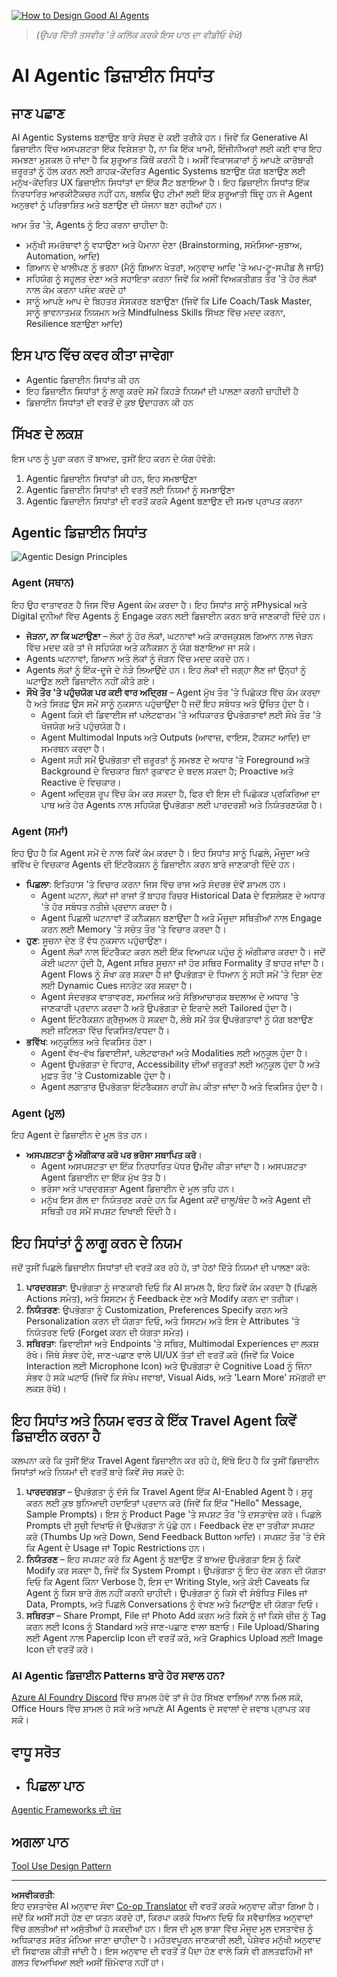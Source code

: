 <!--
CO_OP_TRANSLATOR_METADATA:
{
  "original_hash": "4c46e4ff9e349c521e2b0b17f51afa64",
  "translation_date": "2025-08-29T10:42:24+00:00",
  "source_file": "03-agentic-design-patterns/README.md",
  "language_code": "pa"
}
-->
[![How to Design Good AI Agents](../../../translated_images/lesson-3-thumbnail.1092dd7a8f1074a5b26e35aa8f810814e05a22fed1765c20c14b2b508c7ae379.pa.png)](https://youtu.be/m9lM8qqoOEA?si=4KimounNKvArQQ0K)

> _(ਉਪਰ ਦਿੱਤੀ ਤਸਵੀਰ 'ਤੇ ਕਲਿੱਕ ਕਰਕੇ ਇਸ ਪਾਠ ਦਾ ਵੀਡੀਓ ਵੇਖੋ)_
# AI Agentic ਡਿਜ਼ਾਈਨ ਸਿਧਾਂਤ

## ਜਾਣ ਪਛਾਣ

AI Agentic Systems ਬਣਾਉਣ ਬਾਰੇ ਸੋਚਣ ਦੇ ਕਈ ਤਰੀਕੇ ਹਨ। ਜਿਵੇਂ ਕਿ Generative AI ਡਿਜ਼ਾਈਨ ਵਿੱਚ ਅਸਪਸ਼ਟਤਾ ਇੱਕ ਵਿਸ਼ੇਸ਼ਤਾ ਹੈ, ਨਾ ਕਿ ਇੱਕ ਖਾਮੀ, ਇੰਜੀਨੀਅਰਾਂ ਲਈ ਕਈ ਵਾਰ ਇਹ ਸਮਝਣਾ ਮੁਸ਼ਕਲ ਹੋ ਜਾਂਦਾ ਹੈ ਕਿ ਸ਼ੁਰੂਆਤ ਕਿੱਥੋਂ ਕਰਨੀ ਹੈ। ਅਸੀਂ ਵਿਕਾਸਕਾਰਾਂ ਨੂੰ ਆਪਣੇ ਕਾਰੋਬਾਰੀ ਜ਼ਰੂਰਤਾਂ ਨੂੰ ਹੱਲ ਕਰਨ ਲਈ ਗਾਹਕ-ਕੇਂਦਰਿਤ Agentic Systems ਬਣਾਉਣ ਯੋਗ ਬਣਾਉਣ ਲਈ ਮਨੁੱਖ-ਕੇਂਦਰਿਤ UX ਡਿਜ਼ਾਈਨ ਸਿਧਾਂਤਾਂ ਦਾ ਇੱਕ ਸੈੱਟ ਬਣਾਇਆ ਹੈ। ਇਹ ਡਿਜ਼ਾਈਨ ਸਿਧਾਂਤ ਇੱਕ ਨਿਰਧਾਰਿਤ ਆਰਕੀਟੈਕਚਰ ਨਹੀਂ ਹਨ, ਬਲਕਿ ਉਹ ਟੀਮਾਂ ਲਈ ਇੱਕ ਸ਼ੁਰੂਆਤੀ ਬਿੰਦੂ ਹਨ ਜੋ Agent ਅਨੁਭਵਾਂ ਨੂੰ ਪਰਿਭਾਸ਼ਿਤ ਅਤੇ ਬਣਾਉਣ ਦੀ ਯੋਜਨਾ ਬਣਾ ਰਹੀਆਂ ਹਨ।

ਆਮ ਤੌਰ 'ਤੇ, Agents ਨੂੰ ਇਹ ਕਰਨਾ ਚਾਹੀਦਾ ਹੈ:

- ਮਨੁੱਖੀ ਸਮਰੱਥਾਵਾਂ ਨੂੰ ਵਧਾਉਣਾ ਅਤੇ ਪੈਮਾਨਾ ਦੇਣਾ (Brainstorming, ਸਮੱਸਿਆ-ਸੁਝਾਅ, Automation, ਆਦਿ)
- ਗਿਆਨ ਦੇ ਖਾਲੀਪਣ ਨੂੰ ਭਰਨਾ (ਮੈਨੂੰ ਗਿਆਨ ਖੇਤਰਾਂ, ਅਨੁਵਾਦ ਆਦਿ 'ਤੇ ਅਪ-ਟੂ-ਸਪੀਡ ਲੈ ਜਾਓ)
- ਸਹਿਯੋਗ ਨੂੰ ਸਹੂਲਤ ਦੇਣਾ ਅਤੇ ਸਹਾਇਤਾ ਕਰਨਾ ਜਿਵੇਂ ਕਿ ਅਸੀਂ ਵਿਅਕਤੀਗਤ ਤੌਰ 'ਤੇ ਹੋਰ ਲੋਕਾਂ ਨਾਲ ਕੰਮ ਕਰਨਾ ਪਸੰਦ ਕਰਦੇ ਹਾਂ
- ਸਾਨੂੰ ਆਪਣੇ ਆਪ ਦੇ ਬਿਹਤਰ ਸੰਸਕਰਣ ਬਣਾਉਣਾ (ਜਿਵੇਂ ਕਿ Life Coach/Task Master, ਸਾਨੂੰ ਭਾਵਨਾਤਮਕ ਨਿਯਮਨ ਅਤੇ Mindfulness Skills ਸਿੱਖਣ ਵਿੱਚ ਮਦਦ ਕਰਨਾ, Resilience ਬਣਾਉਣਾ ਆਦਿ)

## ਇਸ ਪਾਠ ਵਿੱਚ ਕਵਰ ਕੀਤਾ ਜਾਵੇਗਾ

- Agentic ਡਿਜ਼ਾਈਨ ਸਿਧਾਂਤ ਕੀ ਹਨ
- ਇਹ ਡਿਜ਼ਾਈਨ ਸਿਧਾਂਤਾਂ ਨੂੰ ਲਾਗੂ ਕਰਦੇ ਸਮੇਂ ਕਿਹੜੇ ਨਿਯਮਾਂ ਦੀ ਪਾਲਣਾ ਕਰਨੀ ਚਾਹੀਦੀ ਹੈ
- ਡਿਜ਼ਾਈਨ ਸਿਧਾਂਤਾਂ ਦੀ ਵਰਤੋਂ ਦੇ ਕੁਝ ਉਦਾਹਰਨ ਕੀ ਹਨ

## ਸਿੱਖਣ ਦੇ ਲਕਸ਼

ਇਸ ਪਾਠ ਨੂੰ ਪੂਰਾ ਕਰਨ ਤੋਂ ਬਾਅਦ, ਤੁਸੀਂ ਇਹ ਕਰਨ ਦੇ ਯੋਗ ਹੋਵੋਗੇ:

1. Agentic ਡਿਜ਼ਾਈਨ ਸਿਧਾਂਤਾਂ ਕੀ ਹਨ, ਇਹ ਸਮਝਾਉਣਾ
2. Agentic ਡਿਜ਼ਾਈਨ ਸਿਧਾਂਤਾਂ ਦੀ ਵਰਤੋਂ ਲਈ ਨਿਯਮਾਂ ਨੂੰ ਸਮਝਾਉਣਾ
3. Agentic ਡਿਜ਼ਾਈਨ ਸਿਧਾਂਤਾਂ ਦੀ ਵਰਤੋਂ ਕਰਕੇ Agent ਬਣਾਉਣ ਦੀ ਸਮਝ ਪ੍ਰਾਪਤ ਕਰਨਾ

## Agentic ਡਿਜ਼ਾਈਨ ਸਿਧਾਂਤ

![Agentic Design Principles](../../../translated_images/agentic-design-principles.1cfdf8b6d3cc73c2b738951ee7b2043e224441d98babcf654be69d866120f93a.pa.png)

### Agent (ਸਥਾਨ)

ਇਹ ਉਹ ਵਾਤਾਵਰਣ ਹੈ ਜਿਸ ਵਿੱਚ Agent ਕੰਮ ਕਰਦਾ ਹੈ। ਇਹ ਸਿਧਾਂਤ ਸਾਨੂੰ ਸPhysical ਅਤੇ Digital ਦੁਨੀਆਂ ਵਿੱਚ Agents ਨੂੰ Engage ਕਰਨ ਲਈ ਡਿਜ਼ਾਈਨ ਕਰਨ ਬਾਰੇ ਜਾਣਕਾਰੀ ਦਿੰਦੇ ਹਨ।

- **ਜੋੜਨਾ, ਨਾ ਕਿ ਘਟਾਉਣਾ** – ਲੋਕਾਂ ਨੂੰ ਹੋਰ ਲੋਕਾਂ, ਘਟਨਾਵਾਂ ਅਤੇ ਕਾਰਜਕੁਸ਼ਲ ਗਿਆਨ ਨਾਲ ਜੋੜਨ ਵਿੱਚ ਮਦਦ ਕਰੋ ਤਾਂ ਜੋ ਸਹਿਯੋਗ ਅਤੇ ਕਨੈਕਸ਼ਨ ਨੂੰ ਯੋਗ ਬਣਾਇਆ ਜਾ ਸਕੇ।
- Agents ਘਟਨਾਵਾਂ, ਗਿਆਨ ਅਤੇ ਲੋਕਾਂ ਨੂੰ ਜੋੜਨ ਵਿੱਚ ਮਦਦ ਕਰਦੇ ਹਨ।
- Agents ਲੋਕਾਂ ਨੂੰ ਇੱਕ-ਦੂਜੇ ਦੇ ਨੇੜੇ ਲਿਆਉਂਦੇ ਹਨ। ਇਹ ਲੋਕਾਂ ਦੀ ਜਗ੍ਹਾ ਲੈਣ ਜਾਂ ਉਨ੍ਹਾਂ ਨੂੰ ਘਟਾਉਣ ਲਈ ਡਿਜ਼ਾਈਨ ਨਹੀਂ ਕੀਤੇ ਗਏ।
- **ਸੌਖੇ ਤੌਰ 'ਤੇ ਪਹੁੰਚਯੋਗ ਪਰ ਕਈ ਵਾਰ ਅਦ੍ਰਿਸ਼** – Agent ਮੁੱਖ ਤੌਰ 'ਤੇ ਪਿਛੋਕੜ ਵਿੱਚ ਕੰਮ ਕਰਦਾ ਹੈ ਅਤੇ ਸਿਰਫ਼ ਉਸ ਸਮੇਂ ਸਾਨੂੰ ਨੁਕਸਾਨ ਪਹੁੰਚਾਉਂਦਾ ਹੈ ਜਦੋਂ ਇਹ ਸਬੰਧਤ ਅਤੇ ਉਚਿਤ ਹੁੰਦਾ ਹੈ।
  - Agent ਕਿਸੇ ਵੀ ਡਿਵਾਈਸ ਜਾਂ ਪਲੇਟਫਾਰਮ 'ਤੇ ਅਧਿਕਾਰਤ ਉਪਭੋਗਤਾਵਾਂ ਲਈ ਸੌਖੇ ਤੌਰ 'ਤੇ ਖੋਜਯੋਗ ਅਤੇ ਪਹੁੰਚਯੋਗ ਹੈ।
  - Agent Multimodal Inputs ਅਤੇ Outputs (ਆਵਾਜ਼, ਵਾਇਸ, ਟੈਕਸਟ ਆਦਿ) ਦਾ ਸਮਰਥਨ ਕਰਦਾ ਹੈ।
  - Agent ਸਹੀ ਸਮੇਂ ਉਪਭੋਗਤਾ ਦੀ ਜ਼ਰੂਰਤਾਂ ਨੂੰ ਸਮਝਣ ਦੇ ਅਧਾਰ 'ਤੇ Foreground ਅਤੇ Background ਦੇ ਵਿਚਕਾਰ ਬਿਨਾਂ ਰੁਕਾਵਟ ਦੇ ਬਦਲ ਸਕਦਾ ਹੈ; Proactive ਅਤੇ Reactive ਦੇ ਵਿਚਕਾਰ।
  - Agent ਅਦ੍ਰਿਸ਼ ਰੂਪ ਵਿੱਚ ਕੰਮ ਕਰ ਸਕਦਾ ਹੈ, ਫਿਰ ਵੀ ਇਸ ਦੀ ਪਿਛੋਕੜ ਪ੍ਰਕਿਰਿਆ ਦਾ ਪਾਥ ਅਤੇ ਹੋਰ Agents ਨਾਲ ਸਹਿਯੋਗ ਉਪਭੋਗਤਾ ਲਈ ਪਾਰਦਰਸ਼ੀ ਅਤੇ ਨਿਯੰਤਰਣਯੋਗ ਹੈ।

### Agent (ਸਮਾਂ)

ਇਹ ਉਹ ਹੈ ਕਿ Agent ਸਮੇਂ ਦੇ ਨਾਲ ਕਿਵੇਂ ਕੰਮ ਕਰਦਾ ਹੈ। ਇਹ ਸਿਧਾਂਤ ਸਾਨੂੰ ਪਿਛਲੇ, ਮੌਜੂਦਾ ਅਤੇ ਭਵਿੱਖ ਦੇ ਵਿਚਕਾਰ Agents ਦੀ ਇੰਟਰੈਕਸ਼ਨ ਨੂੰ ਡਿਜ਼ਾਈਨ ਕਰਨ ਬਾਰੇ ਜਾਣਕਾਰੀ ਦਿੰਦੇ ਹਨ।

- **ਪਿਛਲਾ**: ਇਤਿਹਾਸ 'ਤੇ ਵਿਚਾਰ ਕਰਨਾ ਜਿਸ ਵਿੱਚ ਰਾਜ ਅਤੇ ਸੰਦਰਭ ਦੋਵੇਂ ਸ਼ਾਮਲ ਹਨ।
  - Agent ਘਟਨਾ, ਲੋਕਾਂ ਜਾਂ ਰਾਜਾਂ ਤੋਂ ਬਾਹਰ ਰਿਚਰ Historical Data ਦੇ ਵਿਸ਼ਲੇਸ਼ਣ ਦੇ ਅਧਾਰ 'ਤੇ ਹੋਰ ਸਬੰਧਤ ਨਤੀਜੇ ਪ੍ਰਦਾਨ ਕਰਦਾ ਹੈ।
  - Agent ਪਿਛਲੀ ਘਟਨਾਵਾਂ ਤੋਂ ਕਨੈਕਸ਼ਨ ਬਣਾਉਂਦਾ ਹੈ ਅਤੇ ਮੌਜੂਦਾ ਸਥਿਤੀਆਂ ਨਾਲ Engage ਕਰਨ ਲਈ Memory 'ਤੇ ਸਚੇਤ ਤੌਰ 'ਤੇ ਵਿਚਾਰ ਕਰਦਾ ਹੈ।
- **ਹੁਣ**: ਸੂਚਨਾ ਦੇਣ ਤੋਂ ਵੱਧ ਨੁਕਸਾਨ ਪਹੁੰਚਾਉਣਾ।
  - Agent ਲੋਕਾਂ ਨਾਲ ਇੰਟਰੈਕਟ ਕਰਨ ਲਈ ਇੱਕ ਵਿਆਪਕ ਪਹੁੰਚ ਨੂੰ ਅੰਗੀਕਾਰ ਕਰਦਾ ਹੈ। ਜਦੋਂ ਕੋਈ ਘਟਨਾ ਹੁੰਦੀ ਹੈ, Agent ਸਥਿਰ ਸੂਚਨਾ ਜਾਂ ਹੋਰ ਸਥਿਰ Formality ਤੋਂ ਬਾਹਰ ਜਾਂਦਾ ਹੈ। Agent Flows ਨੂੰ ਸੌਖਾ ਕਰ ਸਕਦਾ ਹੈ ਜਾਂ ਉਪਭੋਗਤਾ ਦੇ ਧਿਆਨ ਨੂੰ ਸਹੀ ਸਮੇਂ 'ਤੇ ਦਿਸ਼ਾ ਦੇਣ ਲਈ Dynamic Cues ਜਨਰੇਟ ਕਰ ਸਕਦਾ ਹੈ।
  - Agent ਸੰਦਰਭਕ ਵਾਤਾਵਰਣ, ਸਮਾਜਿਕ ਅਤੇ ਸੱਭਿਆਚਾਰਕ ਬਦਲਾਅ ਦੇ ਅਧਾਰ 'ਤੇ ਜਾਣਕਾਰੀ ਪ੍ਰਦਾਨ ਕਰਦਾ ਹੈ ਅਤੇ ਉਪਭੋਗਤਾ ਦੇ ਇਰਾਦੇ ਲਈ Tailored ਹੁੰਦਾ ਹੈ।
  - Agent ਇੰਟਰੈਕਸ਼ਨ ਗ੍ਰੈਜੁਅਲ ਹੋ ਸਕਦਾ ਹੈ, ਲੰਬੇ ਸਮੇਂ ਤੱਕ ਉਪਭੋਗਤਾਵਾਂ ਨੂੰ ਯੋਗ ਬਣਾਉਣ ਲਈ ਜਟਿਲਤਾ ਵਿੱਚ ਵਿਕਸਿਤ/ਵਧਦਾ ਹੈ।
- **ਭਵਿੱਖ**: ਅਨੁਕੂਲਿਤ ਅਤੇ ਵਿਕਸਿਤ ਹੋਣਾ।
  - Agent ਵੱਖ-ਵੱਖ ਡਿਵਾਈਸਾਂ, ਪਲੇਟਫਾਰਮਾਂ ਅਤੇ Modalities ਲਈ ਅਨੁਕੂਲ ਹੁੰਦਾ ਹੈ।
  - Agent ਉਪਭੋਗਤਾ ਦੇ ਵਿਹਾਰ, Accessibility ਦੀਆਂ ਜ਼ਰੂਰਤਾਂ ਲਈ ਅਨੁਕੂਲ ਹੁੰਦਾ ਹੈ ਅਤੇ ਮੁਫ਼ਤ ਤੌਰ 'ਤੇ Customizable ਹੁੰਦਾ ਹੈ।
  - Agent ਲਗਾਤਾਰ ਉਪਭੋਗਤਾ ਇੰਟਰੈਕਸ਼ਨ ਰਾਹੀਂ ਸ਼ੇਪ ਕੀਤਾ ਜਾਂਦਾ ਹੈ ਅਤੇ ਵਿਕਸਿਤ ਹੁੰਦਾ ਹੈ।

### Agent (ਮੂਲ)

ਇਹ Agent ਦੇ ਡਿਜ਼ਾਈਨ ਦੇ ਮੂਲ ਤੱਤ ਹਨ।

- **ਅਸਪਸ਼ਟਤਾ ਨੂੰ ਅੰਗੀਕਾਰ ਕਰੋ ਪਰ ਭਰੋਸਾ ਸਥਾਪਿਤ ਕਰੋ**।
  - Agent ਅਸਪਸ਼ਟਤਾ ਦਾ ਇੱਕ ਨਿਰਧਾਰਿਤ ਪੱਧਰ ਉਮੀਦ ਕੀਤਾ ਜਾਂਦਾ ਹੈ। ਅਸਪਸ਼ਟਤਾ Agent ਡਿਜ਼ਾਈਨ ਦਾ ਇੱਕ ਮੁੱਖ ਤੱਤ ਹੈ।
  - ਭਰੋਸਾ ਅਤੇ ਪਾਰਦਰਸ਼ਤਾ Agent ਡਿਜ਼ਾਈਨ ਦੇ ਮੂਲ ਤਹਿ ਹਨ।
  - ਮਨੁੱਖ ਇਸ ਗੱਲ ਦਾ ਨਿਯੰਤਰਣ ਕਰਦੇ ਹਨ ਕਿ Agent ਕਦੋਂ ਚਾਲੂ/ਬੰਦ ਹੈ ਅਤੇ Agent ਦੀ ਸਥਿਤੀ ਹਰ ਸਮੇਂ ਸਪਸ਼ਟ ਦਿਖਾਈ ਦਿੰਦੀ ਹੈ।

## ਇਹ ਸਿਧਾਂਤਾਂ ਨੂੰ ਲਾਗੂ ਕਰਨ ਦੇ ਨਿਯਮ

ਜਦੋਂ ਤੁਸੀਂ ਪਿਛਲੇ ਡਿਜ਼ਾਈਨ ਸਿਧਾਂਤਾਂ ਦੀ ਵਰਤੋਂ ਕਰ ਰਹੇ ਹੋ, ਤਾਂ ਹੇਠਾਂ ਦਿੱਤੇ ਨਿਯਮਾਂ ਦੀ ਪਾਲਣਾ ਕਰੋ:

1. **ਪਾਰਦਰਸ਼ਤਾ**: ਉਪਭੋਗਤਾ ਨੂੰ ਜਾਣਕਾਰੀ ਦਿਓ ਕਿ AI ਸ਼ਾਮਲ ਹੈ, ਇਹ ਕਿਵੇਂ ਕੰਮ ਕਰਦਾ ਹੈ (ਪਿਛਲੇ Actions ਸਮੇਤ), ਅਤੇ ਸਿਸਟਮ ਨੂੰ Feedback ਦੇਣ ਅਤੇ Modify ਕਰਨ ਦਾ ਤਰੀਕਾ।
2. **ਨਿਯੰਤਰਣ**: ਉਪਭੋਗਤਾ ਨੂੰ Customization, Preferences Specify ਕਰਨ ਅਤੇ Personalization ਕਰਨ ਦੀ ਯੋਗਤਾ ਦਿਓ, ਅਤੇ ਸਿਸਟਮ ਅਤੇ ਇਸ ਦੇ Attributes 'ਤੇ ਨਿਯੰਤਰਣ ਦਿਓ (Forget ਕਰਨ ਦੀ ਯੋਗਤਾ ਸਮੇਤ)।
3. **ਸਥਿਰਤਾ**: ਡਿਵਾਈਸਾਂ ਅਤੇ Endpoints 'ਤੇ ਸਥਿਰ, Multimodal Experiences ਦਾ ਲਕਸ਼ ਰੱਖੋ। ਜਿੱਥੇ ਸੰਭਵ ਹੋਵੇ, ਜਾਣ-ਪਛਾਣ ਵਾਲੇ UI/UX ਤੱਤਾਂ ਦੀ ਵਰਤੋਂ ਕਰੋ (ਜਿਵੇਂ ਕਿ Voice Interaction ਲਈ Microphone Icon) ਅਤੇ ਉਪਭੋਗਤਾ ਦੇ Cognitive Load ਨੂੰ ਜਿੰਨਾ ਸੰਭਵ ਹੋ ਸਕੇ ਘਟਾਓ (ਜਿਵੇਂ ਕਿ ਸੰਖੇਪ ਜਵਾਬਾਂ, Visual Aids, ਅਤੇ 'Learn More' ਸਮੱਗਰੀ ਦਾ ਲਕਸ਼ ਰੱਖੋ)।

## ਇਹ ਸਿਧਾਂਤ ਅਤੇ ਨਿਯਮ ਵਰਤ ਕੇ ਇੱਕ Travel Agent ਕਿਵੇਂ ਡਿਜ਼ਾਈਨ ਕਰਨਾ ਹੈ

ਕਲਪਨਾ ਕਰੋ ਕਿ ਤੁਸੀਂ ਇੱਕ Travel Agent ਡਿਜ਼ਾਈਨ ਕਰ ਰਹੇ ਹੋ, ਇੱਥੇ ਇਹ ਹੈ ਕਿ ਤੁਸੀਂ ਡਿਜ਼ਾਈਨ ਸਿਧਾਂਤਾਂ ਅਤੇ ਨਿਯਮਾਂ ਦੀ ਵਰਤੋਂ ਬਾਰੇ ਕਿਵੇਂ ਸੋਚ ਸਕਦੇ ਹੋ:

1. **ਪਾਰਦਰਸ਼ਤਾ** – ਉਪਭੋਗਤਾ ਨੂੰ ਦੱਸੋ ਕਿ Travel Agent ਇੱਕ AI-Enabled Agent ਹੈ। ਸ਼ੁਰੂ ਕਰਨ ਲਈ ਕੁਝ ਬੁਨਿਆਦੀ ਹਦਾਇਤਾਂ ਪ੍ਰਦਾਨ ਕਰੋ (ਜਿਵੇਂ ਕਿ ਇੱਕ "Hello" Message, Sample Prompts)। ਇਸ ਨੂੰ Product Page 'ਤੇ ਸਪਸ਼ਟ ਤੌਰ 'ਤੇ ਦਸਤਾਵੇਜ਼ ਕਰੋ। ਪਿਛਲੇ Prompts ਦੀ ਸੂਚੀ ਦਿਖਾਓ ਜੋ ਉਪਭੋਗਤਾ ਨੇ ਪੁੱਛੇ ਹਨ। Feedback ਦੇਣ ਦਾ ਤਰੀਕਾ ਸਪਸ਼ਟ ਕਰੋ (Thumbs Up ਅਤੇ Down, Send Feedback Button ਆਦਿ)। ਸਪਸ਼ਟ ਤੌਰ 'ਤੇ ਦੱਸੋ ਕਿ Agent ਦੇ Usage ਜਾਂ Topic Restrictions ਹਨ।
2. **ਨਿਯੰਤਰਣ** – ਇਹ ਸਪਸ਼ਟ ਕਰੋ ਕਿ Agent ਨੂੰ ਬਣਾਉਣ ਤੋਂ ਬਾਅਦ ਉਪਭੋਗਤਾ ਇਸ ਨੂੰ ਕਿਵੇਂ Modify ਕਰ ਸਕਦਾ ਹੈ, ਜਿਵੇਂ ਕਿ System Prompt। ਉਪਭੋਗਤਾ ਨੂੰ ਇਹ ਚੋਣ ਕਰਨ ਦੀ ਯੋਗਤਾ ਦਿਓ ਕਿ Agent ਕਿੰਨਾ Verbose ਹੈ, ਇਸ ਦਾ Writing Style, ਅਤੇ ਕੋਈ Caveats ਕਿ Agent ਨੂੰ ਕਿਸ ਬਾਰੇ ਗੱਲ ਨਹੀਂ ਕਰਨੀ ਚਾਹੀਦੀ। ਉਪਭੋਗਤਾ ਨੂੰ ਕਿਸੇ ਵੀ ਸੰਬੰਧਿਤ Files ਜਾਂ Data, Prompts, ਅਤੇ ਪਿਛਲੇ Conversations ਨੂੰ ਵੇਖਣ ਅਤੇ ਮਿਟਾਉਣ ਦੀ ਯੋਗਤਾ ਦਿਓ।
3. **ਸਥਿਰਤਾ** – Share Prompt, File ਜਾਂ Photo Add ਕਰਨ ਅਤੇ ਕਿਸੇ ਨੂੰ ਜਾਂ ਕਿਸੇ ਚੀਜ਼ ਨੂੰ Tag ਕਰਨ ਲਈ Icons ਨੂੰ Standard ਅਤੇ ਜਾਣ-ਪਛਾਣ ਵਾਲਾ ਬਣਾਓ। File Upload/Sharing ਲਈ Agent ਨਾਲ Paperclip Icon ਦੀ ਵਰਤੋਂ ਕਰੋ, ਅਤੇ Graphics Upload ਲਈ Image Icon ਦੀ ਵਰਤੋਂ ਕਰੋ।

### AI Agentic ਡਿਜ਼ਾਈਨ Patterns ਬਾਰੇ ਹੋਰ ਸਵਾਲ ਹਨ?

[Azure AI Foundry Discord](https://aka.ms/ai-agents/discord) ਵਿੱਚ ਸ਼ਾਮਲ ਹੋਵੋ ਤਾਂ ਜੋ ਹੋਰ ਸਿੱਖਣ ਵਾਲਿਆਂ ਨਾਲ ਮਿਲ ਸਕੋ, Office Hours ਵਿੱਚ ਸ਼ਾਮਲ ਹੋ ਸਕੋ ਅਤੇ ਆਪਣੇ AI Agents ਦੇ ਸਵਾਲਾਂ ਦੇ ਜਵਾਬ ਪ੍ਰਾਪਤ ਕਰ ਸਕੋ।

## ਵਾਧੂ ਸਰੋਤ

- ## ਪਿਛਲਾ ਪਾਠ

[Agentic Frameworks ਦੀ ਖੋਜ](../02-explore-agentic-frameworks/README.md)

## ਅਗਲਾ ਪਾਠ

[Tool Use Design Pattern](../04-tool-use/README.md)

---

**ਅਸਵੀਕਰਤੀ**:  
ਇਹ ਦਸਤਾਵੇਜ਼ AI ਅਨੁਵਾਦ ਸੇਵਾ [Co-op Translator](https://github.com/Azure/co-op-translator) ਦੀ ਵਰਤੋਂ ਕਰਕੇ ਅਨੁਵਾਦ ਕੀਤਾ ਗਿਆ ਹੈ। ਜਦੋਂ ਕਿ ਅਸੀਂ ਸਹੀ ਹੋਣ ਦਾ ਯਤਨ ਕਰਦੇ ਹਾਂ, ਕਿਰਪਾ ਕਰਕੇ ਧਿਆਨ ਦਿਓ ਕਿ ਸਵੈਚਾਲਿਤ ਅਨੁਵਾਦਾਂ ਵਿੱਚ ਗਲਤੀਆਂ ਜਾਂ ਅਸੁੱਤੀਆਂ ਹੋ ਸਕਦੀਆਂ ਹਨ। ਇਸ ਦੀ ਮੂਲ ਭਾਸ਼ਾ ਵਿੱਚ ਮੌਜੂਦ ਮੂਲ ਦਸਤਾਵੇਜ਼ ਨੂੰ ਅਧਿਕਾਰਤ ਸਰੋਤ ਮੰਨਿਆ ਜਾਣਾ ਚਾਹੀਦਾ ਹੈ। ਮਹੱਤਵਪੂਰਨ ਜਾਣਕਾਰੀ ਲਈ, ਪੇਸ਼ੇਵਰ ਮਨੁੱਖੀ ਅਨੁਵਾਦ ਦੀ ਸਿਫਾਰਸ਼ ਕੀਤੀ ਜਾਂਦੀ ਹੈ। ਇਸ ਅਨੁਵਾਦ ਦੀ ਵਰਤੋਂ ਤੋਂ ਪੈਦਾ ਹੋਣ ਵਾਲੇ ਕਿਸੇ ਵੀ ਗਲਤਫਹਿਮੀ ਜਾਂ ਗਲਤ ਵਿਆਖਿਆ ਲਈ ਅਸੀਂ ਜ਼ਿੰਮੇਵਾਰ ਨਹੀਂ ਹਾਂ।  